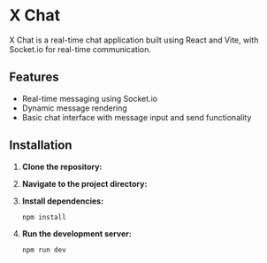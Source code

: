 # X Chat

X Chat is a real-time chat application built using React and Vite, with Socket.io for real-time communication.

## Features

- Real-time messaging using Socket.io
- Dynamic message rendering
- Basic chat interface with message input and send functionality

## Installation

1. **Clone the repository:**

2. **Navigate to the project directory:**

3. **Install dependencies:**

   ```bash
   npm install
   ```

4. **Run the development server:**

   ```bash
   npm run dev
   ```

